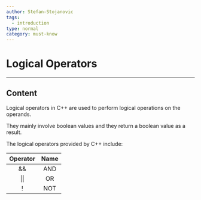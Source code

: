 ```yaml
---
author: Stefan-Stojanovic
tags:
  - introduction
type: normal
category: must-know
---
```


# Logical Operators

---

## Content

Logical operators in C++ are used to perform logical operations on the operands.

They mainly involve boolean values and they return a boolean value as a result. 

The logical operators provided by C++ include:

| Operator | Name |
|:--------:|:----:|
| &&       | AND  |
| \|\|     | OR   |
| !        | NOT  |